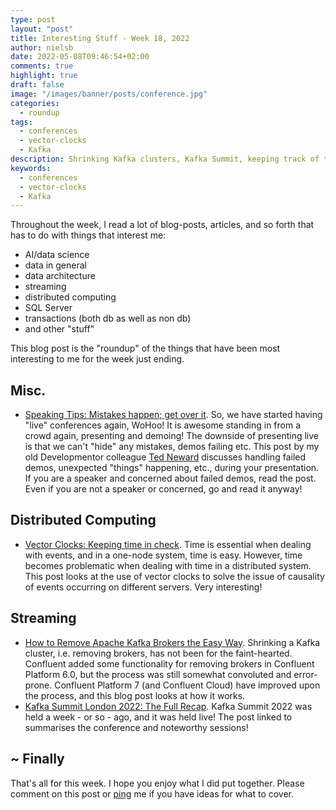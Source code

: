 ```yaml
---
type: post
layout: "post"
title: Interesting Stuff - Week 18, 2022
author: nielsb
date: 2022-05-08T09:46:54+02:00
comments: true
highlight: true
draft: false
image: "/images/banner/posts/conference.jpg"
categories:
  - roundup
tags:
  - conferences
  - vector-clocks
  - Kafka
description: Shrinking Kafka clusters, Kafka Summit, keeping track of time using vector-clocks and other interesting topics!
keywords:
  - conferences
  - vector-clocks
  - Kafka  
---
```


Throughout the week, I read a lot of blog-posts, articles, and so forth that has to do with things that interest me:

* AI/data science
* data in general
* data architecture
* streaming
* distributed computing
* SQL Server
* transactions (both db as well as non db)
* and other "stuff"

This blog post is the "roundup" of the things that have been most interesting to me for the week just ending.

<!--more-->

## Misc.

* [Speaking Tips: Mistakes happen; get over it][1]. So, we have started having "live" conferences again, WoHoo! It is awesome standing in from a crowd again, presenting and demoing! The downside of presenting live is that we can't "hide" any mistakes, demos failing etc. This post by my old Developmentor colleague [Ted Neward][2] discusses handling failed demos, unexpected "things" happening, etc., during your presentation. If you are a speaker and concerned about failed demos, read the post. Even if you are not a speaker or concerned, go and read it anyway!

## Distributed Computing

* [Vector Clocks: Keeping time in check][3]. Time is essential when dealing with events, and in a one-node system, time is easy. However, time becomes problematic when dealing with time in a distributed system. This post looks at the use of vector clocks to solve the issue of causality of events occurring on different servers. Very interesting!

## Streaming

* [How to Remove Apache Kafka Brokers the Easy Way][4]. Shrinking a Kafka cluster, i.e. removing brokers, has not been for the faint-hearted. Confluent added some functionality for removing brokers in Confluent Platform 6.0, but the process was still somewhat convoluted and error-prone. Confluent Platform 7 (and Confluent Cloud) have improved upon the process, and this blog post looks at how it works.
* [Kafka Summit London 2022: The Full Recap][5]. Kafka Summit 2022 was held a week - or so - ago, and it was held live! The post linked to summarises the conference and noteworthy sessions!

## ~ Finally

That's all for this week. I hope you enjoy what I did put together. Please comment on this post or [ping][ma] me if you have ideas for what to cover.

[ma]: mailto:niels.it.berglund@gmail.com
[mp]: https://blog.acolyer.org
[iq]: https://www.infoq.com/
[ew]: http://sqlonice.com/
[re]: http://blog.revolutionanalytics.com
[sqsk]: https://www.sqlskills.com
[mdaveyblog]: https://mdavey.wordpress.com/
[charlblog]: https://charlla.com/

[jovpop]: https://twitter.com/JovanPop_MSFT
[bobw]: https://twitter.com/bobwardms
[revod]: https://twitter.com/revodavid
[lonny]: https://twitter.com/sqL_handLe
[ewtw]: https://twitter.com/sqlOnIce
[buckw]: https://twitter.com/BuckWoodyMSFT
[mattw]: https://twitter.com/matthewwarren
[murba]: https://twitter.com/muratdemirbas
[daveda]: https://twitter.com/davidthecoder
[adcol]: https://twitter.com/adriancolyer
[jesrod]: https://twitter.com/jrdothoughts
[tomaz]: https://twitter.com/tomaz_tsql
[dataart]: https://twitter.com/dataartisans
[luis]: https://twitter.com/luis_de_sousa
[benstop]: https://twitter.com/benstopford
[conflu]: https://twitter.com/confluentinc
[tylert]: https://twitter.com/tyler_treat
[andrewng]: https://twitter.com/AndrewYNg
[lawr]: https://twitter.com/bytezn
[jue]: https://twitter.com/b0rk
[yan]: https://twitter.com/theburningmonk
[danny]: https://twitter.com/g9yuayon
[rmoff]: https://twitter.com/rmoff
[ryansw]: https://twitter.com/ryanswanstrom
[pabloc]: https://twitter.com/pabloc_ds
[mklep]: https://twitter.com/martinkl
[mdavey]: https://twitter.com/matt_davey
[jboner]: https://twitter.com/jboner
[joeduff]: https://twitter.com/funcOfJoe
[charl]: https://twitter.com/charllamprecht
[dbricks]: https://twitter.com/databricks
[adsit]: https://twitter.com/SitnikAdam
[vicky]: https://twitter.com/vickyharp
[dscentral]: https://twitter.com/DataScienceCtrl
[natemc]: https://twitter.com/natemcmaster
[ads]: https://twitter.com/azuredatastudio
[travw]: https://twitter.com/radtravis
[emilk]: https://twitter.com/IsTheArchitect
[netflx]: https://netflixtechblog.com/

[1]: http://blogs.newardassociates.com/blog/2022/mistakes-happen-get-over-it.html
[2]: http://www.newardassociates.com/
[3]: https://distributed-computing-musings.com/2022/05/vector-clocks-keeping-time-in-check/
[4]: https://www.confluent.io/blog/remove-kafka-brokers-from-any-cluster-the-easy-way/
[5]: https://www.confluent.io/blog/kafka-summit-london-2022-recap/
